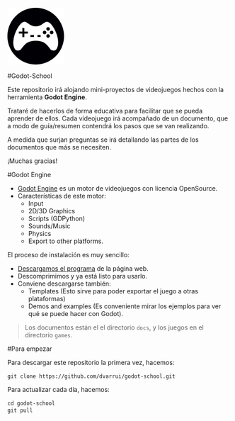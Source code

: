 
![logo](./logo.png)

#Godot-School

Este repositorio irá alojando mini-proyectos de videojuegos hechos
con la herramienta **Godot Engine**.

Trataré de hacerlos de forma educativa para facilitar que se pueda
aprender de ellos. Cada videojuego irá acompañado de un documento, que
a modo de guía/resumen contendrá los pasos que se van realizando.

A medida que surjan preguntas se irá detallando las partes de los documentos
que más se necesiten.

¡Muchas gracias!

#Godot Engine

* [Godot Engine](http://www.godotengine.org/) es un motor de videojuegos con licencia OpenSource.
* Características de este motor:
    * Input
    * 2D/3D Graphics
    * Scripts (GDPython)
    * Sounds/Music
    * Physics
    * Export to other platforms.

El proceso de instalación es muy sencillo:
* [Descargamos el programa](http://www.godotengine.org/download) de la página web.
* Descomprimimos y ya está listo para usarlo.
* Conviene descargarse también:
    * Templates (Esto sirve para poder exportar el juego a otras plataformas)
    * Demos and examples (Es conveniente mirar los ejemplos para ver qué se puede hacer con Godot).

> Los documentos están el el directorio `docs`, y los juegos en el directorio `games`.

#Para empezar

Para descargar este repositorio la primera vez, hacemos:
```
git clone https://github.com/dvarrui/godot-school.git
```

Para actualizar cada día, hacemos:
```
cd godot-school
git pull
```

